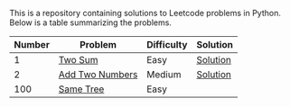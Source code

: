 This is a repository containing solutions to Leetcode problems in Python. Below is a table summarizing the problems.

| Number | Problem | Difficulty | Solution |
| --- | --- | --- | --- |
| 1 | [Two Sum](https://leetcode.com/problems/two-sum/) | Easy | [Solution](https://github.com/ConcreteCS/Leetcode-Python-Solutions/blob/main/LC0001_twoSum.py) |
| 2 | [Add Two Numbers](https://leetcode.com/problems/add-two-numbers/) | Medium | [Solution](https://github.com/ConcreteCS/Leetcode-Python-Solutions/blob/main/LC0002_addTwoNumbers.py) |
| 100 | [Same Tree](https://leetcode.com/problems/same-tree/) | Easy | |